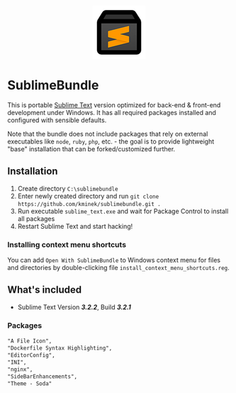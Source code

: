 <p align="center">
    <img
        width="120"
        src="sublimebundle.png"
        alt="SublimeBundle logo"
    >
</p>

# SublimeBundle

This is portable [Sublime Text](https://www.sublimetext.com/) version optimized
for back-end & front-end development under Windows. It has all required packages
installed and configured with sensible defaults.

Note that the bundle does not include packages that rely on external executables
like `node`, `ruby`, `php`, etc. - the goal is to provide lightweight
"base" installation that can be forked/customized further.

## Installation

1. Create directory `C:\sublimebundle`
2. Enter newly created directory and run `git clone https://github.com/kminek/sublimebundle.git .`
3. Run executable `sublime_text.exe` and wait for Package Control to install all packages
4. Restart Sublime Text and start hacking!

### Installing context menu shortcuts

You can add `Open With SublimeBundle` to Windows context menu for files and
directories by double-clicking file `install_context_menu_shortcuts.reg`.

## What's included

- Sublime Text Version ***3.2.2***, Build ***3.2.1***

### Packages

```
"A File Icon",
"Dockerfile Syntax Highlighting",
"EditorConfig",
"INI",
"nginx",
"SideBarEnhancements",
"Theme - Soda"
```
